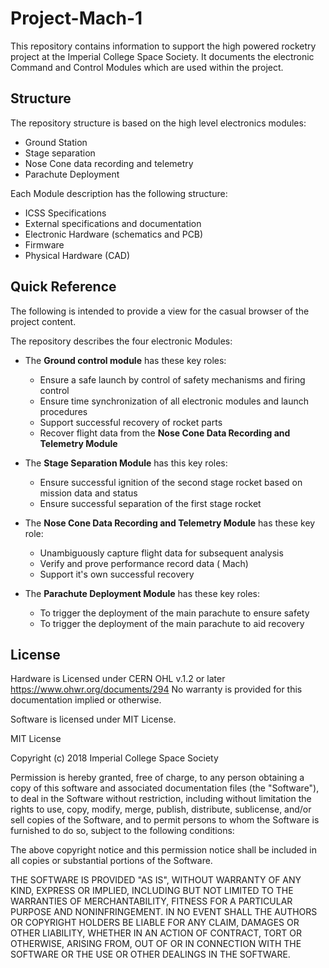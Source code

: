 # Project-Mach-1This repository contains information to support the high powered rocketry project at the Imperial College Space Society. It documents the electronic Command and Control Modules which are used within the project.## StructureThe repository structure is based on the high level electronics modules:* Ground Station* Stage separation* Nose Cone data recording and telemetry* Parachute DeploymentEach Module description has the following structure:* ICSS Specifications* External specifications and documentation* Electronic Hardware (schematics and PCB)* Firmware* Physical Hardware (CAD)## Quick ReferenceThe following is intended to provide a view for the casual browser of the project content.The repository describes the four electronic Modules:* The **Ground control module** has these key roles:  * Ensure a safe launch by control of safety mechanisms and firing control  * Ensure time synchronization of all electronic modules and launch procedures  * Support successful recovery of rocket parts  * Recover flight data from the **Nose Cone Data Recording and Telemetry Module*** The **Stage Separation Module** has this key roles:  * Ensure successful ignition of the second stage rocket based on mission data and status  * Ensure successful separation of the first stage rocket* The **Nose Cone Data Recording and Telemetry Module** has these key role:  * Unambiguously capture flight data for subsequent analysis  * Verify and prove performance record data ( Mach)  * Support it's own successful recovery* The **Parachute Deployment Module** has these key roles:  * To trigger the deployment of the main parachute to ensure safety  * To trigger the deployment of the main parachute to aid recovery## LicenseHardware is Licensed under CERN OHL v.1.2 or later https://www.ohwr.org/documents/294 No warranty is provided for this documentation implied or otherwise.Software is licensed under MIT License.MIT LicenseCopyright (c) 2018 Imperial College Space SocietyPermission is hereby granted, free of charge, to any person obtaining a copy of this software and associated documentation files (the "Software"), to deal in the Software without restriction, including without limitation the rights to use, copy, modify, merge, publish, distribute, sublicense, and/or sell copies of the Software, and to permit persons to whom the Software is furnished to do so, subject to the following conditions:The above copyright notice and this permission notice shall be included in all copies or substantial portions of the Software.THE SOFTWARE IS PROVIDED "AS IS", WITHOUT WARRANTY OF ANY KIND, EXPRESS OR IMPLIED, INCLUDING BUT NOT LIMITED TO THE WARRANTIES OF MERCHANTABILITY, FITNESS FOR A PARTICULAR PURPOSE AND NONINFRINGEMENT. IN NO EVENT SHALL THE AUTHORS OR COPYRIGHT HOLDERS BE LIABLE FOR ANY CLAIM, DAMAGES OR OTHER LIABILITY, WHETHER IN AN ACTION OF CONTRACT, TORT OR OTHERWISE, ARISING FROM, OUT OF OR IN CONNECTION WITH THE SOFTWARE OR THE USE OR OTHER DEALINGS IN THE SOFTWARE.